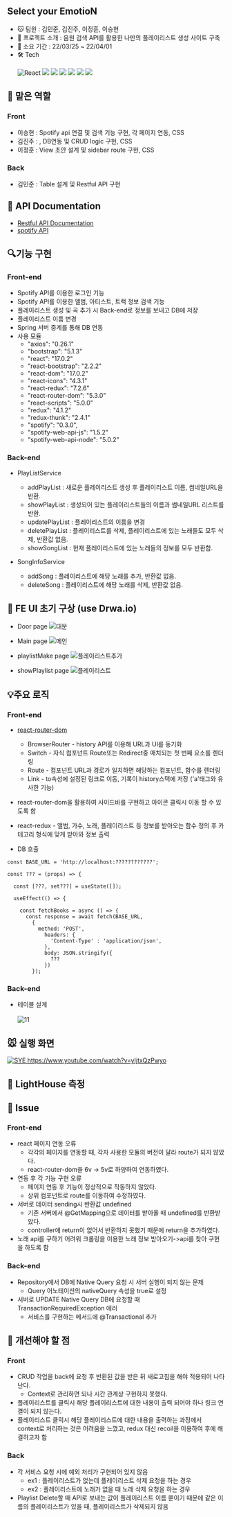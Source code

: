 ## Select your EmotioN

+ 🐱 팀원 : 김민준, 김진주, 이정훈, 이승현
+ 🐹 프로젝트 소개 : 음원 검색 API를 활용한 나만의 플레이리스트 생성 사이트 구축
+ 💪 소요 기간 : 22/03/25 ~ 22/04/01
+ 🛠️ Tech <br/><br/>
  <img alt="React" src="https://img.shields.io/badge/-React-45b8d8?style=flat-square&logo=react&logoColor=white" />
  <img src="https://img.shields.io/badge/HTML5-E34F26?&style=flat-square&logo=html5&logoColor=white"/> 
  <img src="https://img.shields.io/badge/CSS3-1572B6?style=flat-square&logo=css3&logoColor=white" /> 
  <img src="https://img.shields.io/badge/JavaScript-323330?style=flat-square&logo=javascript&logoColor=F7DF1E" />
  <img src="https://img.shields.io/badge/Java-007396?style=flat-square&logo=Java&logoColor=white" />
  <img src="https://img.shields.io/badge/Spring-6DB33F?style=flat-square&logo=Spring&logoColor=white"/>
  <img src="https://img.shields.io/badge/MySQL-4479A1?style=flat-square&logo=MySQL&logoColor=white"/>
  

## 🐰 맡은 역할
### Front
+ 이승현 : Spotify api 연결 및 검색 기능 구현, 각 페이지 연동, CSS
+ 김진주 : , DB연동 및 CRUD logic 구현, CSS
+ 이정훈 : View 초안 설계 및 sidebar route 구현, CSS

### Back
 + 김민준 : Table 설계 및 Restful API 구현

## 📖 API Documentation
+ [Restful API Documentation](https://documenter.getpostman.com/view/19511452/UVypzd8x)
+ [spotify API](https://developer.spotify.com/console/)

## :mag:기능 구현
### Front-end
  + Spotify API를 이용한 로그인 기능
  + Spotify API를 이용한 앨범, 아티스트, 트랙 정보 검색 기능
  + 플레이리스트 생성 및 곡 추가 시 Back-end로 정보를 보내고 DB에 저장
  + 플레이리스트 이름 변경
  + Spring 서버 중계를 통해 DB 연동
  + 사용 모듈
    + "axios": "0.26.1"
    + "bootstrap": "5.1.3"
    + "react": "17.0.2"
    + "react-bootstrap": "2.2.2"
    + "react-dom": "17.0.2"
    + "react-icons": "4.3.1"
    + "react-redux": "7.2.6"
    + "react-router-dom": "5.3.0"
    + "react-scripts": "5.0.0"
    + "redux": "4.1.2"
    + "redux-thunk": "2.4.1"
    + "spotify": "0.3.0",
    + "spotify-web-api-js": "1.5.2"
    + "spotify-web-api-node": "5.0.2"

### Back-end
  + PlayListService
    + addPlayList : 새로운 플레이리스트 생성 후 플레이리스트 이름, 썸네일URL을 반환.
    + showPlayList : 생성되어 있는 플레이리스트들의 이름과 썸네일URL 리스트를 반환.
    + updatePlayList : 플레이리스트의 이름을 변경
    + deletePlayList : 플레이리스트를 삭제, 플레이리스트에 있는 노래들도 모두 삭제, 반환값 없음.
    + showSongList : 현재 플레이리스트에 있는 노래들의 정보를 모두 반환함.
    
 + SongInfoService
   + addSong : 플레이리스트에 해당 노래를 추가, 반환값 없음.
   + deleteSong : 플레이리스트에 해당 노래를 삭제, 반환값 없음.

## :bell: FE UI 초기 구상 (use Drwa.io)
+ Door page
![대문](https://user-images.githubusercontent.com/59858894/161069859-1ec4351a-96fd-4408-a3f1-e4247fa1658a.PNG)

+ Main page
![메인](https://user-images.githubusercontent.com/59858894/161071702-eb6e7652-f2ee-4682-b167-6b30ed529dd4.PNG)

+ playlistMake page
![플레이리스트추가](https://user-images.githubusercontent.com/59858894/161070134-0ba952a8-1faa-4197-881a-505f64307533.PNG)

+ showPlaylist page
![플레이리스트](https://user-images.githubusercontent.com/59858894/161070147-d8ea3559-9a8b-4c51-b822-4afd5ae26c6b.PNG)

## :bulb:주요 로직
### Front-end
  + [react-router-dom](https://v5.reactrouter.com/web/guides/quick-start) 
    + BrowserRouter - history API를 이용해 URL과 UI를 동기화
    + Switch - 자식 컴포넌트 Route또는 Redirect중 매치되는 첫 번째 요소를 렌더링
    + Route - 컴포넌트 URL과 경로가 일치하면 해당하는 컴포넌트, 함수를 렌더링
    + Link - to속성에 설정된 링크로 이동, 기록이 history스택에 저장 ('a'태그와 유사한 기능)<br/>
  + react-router-dom을 활용하여 사이드바를 구현하고 아이콘 클릭시 이동 할 수 있도록 함 <br/>
    
  + react-redux - 앨범, 가수, 노래, 플레이리스트 등 정보를 받아오는 함수 정의 후 카테고리 형식에 맞게 받아와 정보 출력<br/>
  
  + DB 호출
```   
const BASE_URL = 'http://localhost:????????????';

const ??? = (props) => {

  const [???, set???] = useState([]);

  useEffect(() => {

    const fetchBooks = async () => {
      const response = await fetch(BASE_URL,
        {
          method: 'POST',
            headers: {
              'Content-Type' : 'application/json',
            },
            body: JSON.stringify({
              ???
            })
        });
```

### Back-end
  + 테이블 설계 <br/><br/>
  ![11](https://user-images.githubusercontent.com/59858894/161178240-0212b903-99a7-497d-80ed-069c853907db.PNG)


## 🐭 실행 화면
[![SYE](https://user-images.githubusercontent.com/59858894/161200867-245d1d9d-6a54-4685-b114-877fadf22b0b.PNG)
](https://www.youtube.com/watch?v=yIjtxQzPwyo)
https://www.youtube.com/watch?v=yIjtxQzPwyo

## 🎨 LightHouse 측정


## 🐯 Issue
### Front-end
+ react 페이지 연동 오류
  + 각각의 페이지를 연동할 때, 각자 사용한 모듈의 버전이 달라 route가 되지 않았다.
  + react-router-dom을 6v -> 5v로 하양하여 연동하였다.
+ 연동 후 각 기능 구현 오류
  + 페이지 연동 후 기능이 정상적으로 작동하지 않았다.
  + 상위 컴포넌트로 route를 이동하여 수정하였다.
+ 서버로 데이터 sending시 반환값 undefined
  + 기존 서버에서 @GetMapping으로 데이터를 받아올 때 undefined를 반환받았다.
  + controller에 return이 없어서 반환하지 못했기 때문에 return을 추가하였다. 
+ 노래 api를 구하기 어려워 크롤링을 이용한 노래 정보 받아오기->api를 찾아 구현을 하도록 함
    
### Back-end
+ Repository에서 DB에 Native Query 요청 시 서버 실행이 되지 않는 문제
  + Query 어노테이션의 nativeQuery 속성을 true로 설정
+ 서버로 UPDATE Native Query DB에 요청할 때 TransactionRequiredException 에러
  + 서비스를 구현하는 메서드에 @Transactional 추가

## 🐻 개선해야 할 점
### Front
+ CRUD 작업을 back에 요청 후 반환된 값을 받은 뒤 새로고침을 해야 적용되어 나타난다.
  + Context로 관리하면 되나 시간 관계상 구현하지 못했다.
+ 플레이리스트를 클릭시 해당 플레이리스트에 대한 내용이 출력 되어야 하나 링크 연결이 되지 않는다. 
+ 플레이리스트 클릭시 해당 플레이리스트에 대한 내용을 출력하는 과정에서 context로 처리하는 것은 어려움을 느꼈고, redux 대신 recoil을 이용하여 후에 해결하고자 함

### Back
+ 각 서비스 요청 시에 예외 처리가 구현되어 있지 않음
  + ex1 : 플레이리스트가 없는데 플레이리스트 삭제 요청을 하는 경우
  + ex2 : 플레이리스트에 노래가 없을 때 노래 삭제 요청을 하는 경우
+ Playlist Delete할 때 API로 보내는 값이 플레이리스트 이름 뿐이기 때문에 같은 이름의 플레이리스트가 있을 때, 플레이리스트가 삭제되지 않음
